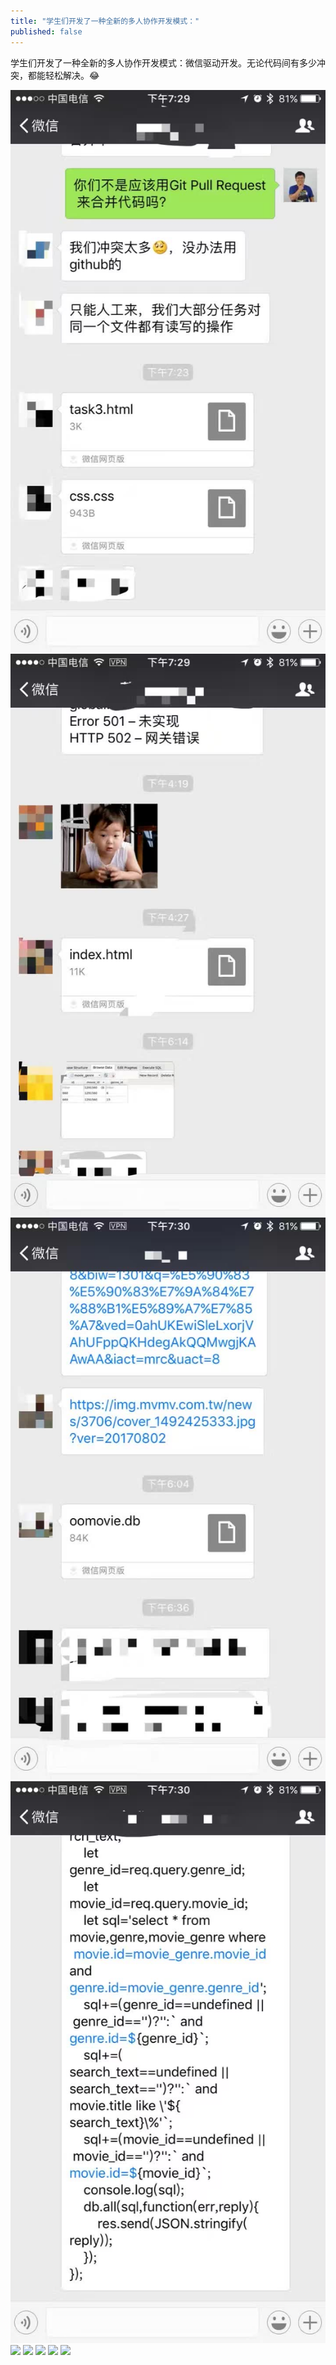 ```yaml
---
title: "学生们开发了一种全新的多人协作开发模式："
published: false
---
```

学生们开发了一种全新的多人协作开发模式：微信驱动开发。无论代码间有多少冲突，都能轻松解决。😂

![](./1.jpg)
![](./2.jpg)
![](./3.jpg)
![](./4.jpg)
![](./5.jpg)
![](./6.jpg)
![](./7.jpg)
![](./8.jpg)
![](./9.jpg)
